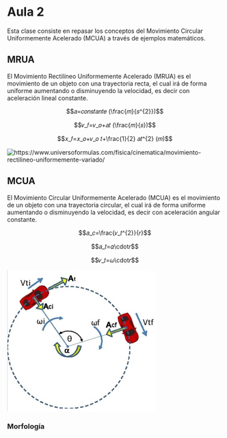 <h1>Aula 2</h1>

Esta clase consiste en repasar los conceptos del Movimiento Circular Uniformemente Acelerado (MCUA) a través de ejemplos matemáticos.

<h2>MRUA</h2>

El Movimiento Rectilíneo Uniformemente Acelerado (MRUA) es el movimiento de un objeto con una trayectoria recta, el cual irá de forma uniforme aumentando o disminuyendo la velocidad, es decir con aceleración lineal constante.

$$𝑎=𝑐𝑜𝑛𝑠𝑡𝑎𝑛𝑡𝑒 (\frac{𝑚}{𝑠^{2}})$$

$$𝑣_𝑓=𝑣_𝑜+𝑎𝑡 (\frac{𝑚}{𝑠})$$

$$𝑥_𝑓=𝑥_𝑜+𝑣_𝑜 𝑡+\frac{1}{2} 𝑎𝑡^{2} (𝑚)$$

<img src="https://www.universoformulas.com/imagenes/fisica/cinematica/ejercicio-1-mrua-dibujo.jpg" alt="https://www.universoformulas.com/fisica/cinematica/movimiento-rectilineo-uniformemente-variado/" caption="Hola"/>

<h2>MCUA</h2>

El Movimiento Circular Uniformemente Acelerado (MCUA) es el movimiento de un objeto con una trayectoria circular, el cual irá de forma uniforme aumentando o disminuyendo la velocidad, es decir con aceleración angular constante.

$$𝑎_𝑐=\frac{𝑣_𝑡^{2}}{𝑟}$$

$$𝑎_𝑡=𝛼\cdot𝑟$$

$$𝑣_𝑡=𝜔\cdot𝑟$$

$$$$

![MCUA](image.png)

<h3>Morfología</h3>



<img src="" alt="" caption="Hola"/>